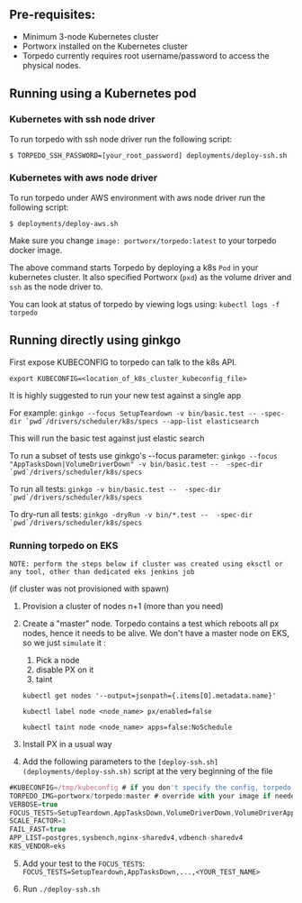 ## Pre-requisites:
* Minimum 3-node Kubernetes cluster
* Portworx installed on the Kubernetes cluster
* Torpedo currently requires root username/password to access the physical nodes.

## Running using a Kubernetes pod

### Kubernetes with ssh node driver

To run torpedo with ssh node driver run the following script:

```
$ TORPEDO_SSH_PASSWORD=[your_root_password] deployments/deploy-ssh.sh
```

### Kubernetes with aws node driver

To run torpedo under AWS environment with aws node driver run the following script:

```
$ deployments/deploy-aws.sh
```

Make sure you change `image: portworx/torpedo:latest` to your torpedo docker image.

The above command starts Torpedo by deploying a k8s `Pod` in your kubernetes cluster.  It also specified Portworx (`pxd`) as the volume driver and `ssh` as the node driver to.

You can look at status of torpedo by viewing logs using: `kubectl logs -f torpedo`

## Running directly using ginkgo
First expose KUBECONFIG to torpedo can talk to the k8s API.

`export KUBECONFIG=<location_of_k8s_cluster_kubeconfig_file>`

It is highly suggested to run your new test against a single app

For example:
``ginkgo --focus SetupTeardown -v bin/basic.test -- -spec-dir `pwd`/drivers/scheduler/k8s/specs --app-list elasticsearch``

This will run the basic test against just elastic search

To run a subset of tests use ginkgo's --focus parameter:
``ginkgo --focus "AppTasksDown|VolumeDriverDown" -v bin/basic.test --  -spec-dir `pwd`/drivers/scheduler/k8s/specs``

To run all tests: ``ginkgo -v bin/basic.test --  -spec-dir `pwd`/drivers/scheduler/k8s/specs``

To dry-run all tests: ``ginkgo -dryRun -v bin/*.test --  -spec-dir `pwd`/drivers/scheduler/k8s/specs``

### Running torpedo on EKS

```text
NOTE: perform the steps below if cluster was created using eksctl or any tool, other than dedicated eks jenkins job
```

(if cluster was not provisioned with spawn)

1. Provision a cluster of nodes n+1 (more than you need)
2. Create a "master" node. Torpedo contains a test which reboots all px nodes, hence it needs to be alive. We don't have a master node on EKS, so we just `simulate` it :
    1. Pick a node
    2. disable PX on it
    3. taint

    ```
    kubectl get nodes '--output=jsonpath={.items[0].metadata.name}'

    kubectl label node <node_name> px/enabled=false

    kubectl taint node <node_name> apps=false:NoSchedule
    ```

3. Install PX in a usual way
4. Add the following parameters to the `[deploy-ssh.sh](deployments/deploy-ssh.sh)` script at the very beginning of the file

```jsx
#KUBECONFIG=/tmp/kubeconfig # if you don't specify the config, torpedo will pick up the system config
TORPEDO_IMG=portworx/torpedo:master # override with your image if needed
VERBOSE=true
FOCUS_TESTS=SetupTeardown,AppTasksDown,VolumeDriverDown,VolumeDriverAppDown,VolumeDriverDownAttachedNode,VolumeDriverCrash,AppScaleUpAndDown,VolumeUpdate
SCALE_FACTOR=1
FAIL_FAST=true
APP_LIST=postgres,sysbench,nginx-sharedv4,vdbench-sharedv4
K8S_VENDOR=eks
```

5. Add your test to the `FOCUS_TESTS`:
   `FOCUS_TESTS=SetupTeardown,AppTasksDown,...,<YOUR_TEST_NAME>`

6. Run `./deploy-ssh.sh`
